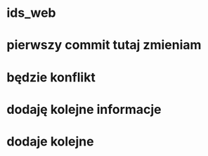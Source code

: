 # ids_web

# pierwszy commit tutaj zmieniam 

# będzie konflikt

# dodaję kolejne informacje

# dodaje kolejne